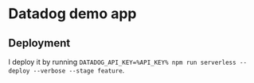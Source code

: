 # Datadog demo app

## Deployment

I deploy it by running `DATADOG_API_KEY=%API_KEY% npm run serverless -- deploy --verbose --stage feature`.
